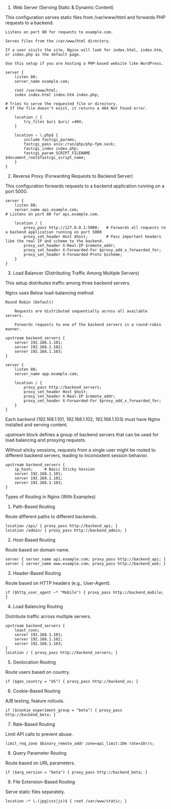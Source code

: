 1. Web Server (Serving Static & Dynamic Content)

This configuration serves static files from /var/www/html and forwards PHP requests to a backend.

    Listens on port 80 for requests to example.com.

    Serves files from the /var/www/html directory.

    If a user visits the site, Nginx will look for index.html, index.htm, or index.php as the default page.

    Use this setup if you are hosting a PHP-based website like WordPress.
```
server {
    listen 80;
    server_name example.com;

    root /var/www/html;
    index index.html index.htm index.php;

# Tries to serve the requested file or directory.
# If the file doesn't exist, it returns a 404 Not Found error.

    location / {
        try_files $uri $uri/ =404;
    }

    location ~ \.php$ {
        include fastcgi_params;
        fastcgi_pass unix:/run/php/php-fpm.sock;
        fastcgi_index index.php;
        fastcgi_param SCRIPT_FILENAME $document_root$fastcgi_script_name;
    }
}
```

2. Reverse Proxy (Forwarding Requests to Backend Server)

This configuration forwards requests to a backend application running on a port 5000.

```
server {
    listen 80;
    server_name api.example.com;
# Listens on port 80 for api.example.com.

    location / {
        proxy_pass http://127.0.0.1:5000;   # Forwards all requests to a backend application running on port 5000
        proxy_set_header Host $host;        # Pass important headers like the real IP and scheme to the backend.
        proxy_set_header X-Real-IP $remote_addr;
        proxy_set_header X-Forwarded-For $proxy_add_x_forwarded_for;
        proxy_set_header X-Forwarded-Proto $scheme;
    }
}
```

3. Load Balancer (Distributing Traffic Among Multiple Servers)

This setup distributes traffic among three backend servers.

Nginx uses Below load-balancing method
```
Round Robin (Default)

    Requests are distributed sequentially across all available servers.

    Forwards requests to one of the backend servers in a round-robin manner.

upstream backend_servers {
    server 192.168.1.101;
    server 192.168.1.102;
    server 192.168.1.103;
}

server {
    listen 80;
    server_name app.example.com;

    location / {
        proxy_pass http://backend_servers;  
        proxy_set_header Host $host;
        proxy_set_header X-Real-IP $remote_addr;
        proxy_set_header X-Forwarded-For $proxy_add_x_forwarded_for;
    }
}
```

Each backend (192.168.1.101, 192.168.1.102, 192.168.1.103) must have Nginx installed and serving content.

upstream block defines a group of backend servers that can be used for load balancing and proxying requests.

Without sticky sessions, requests from a single user might be routed to different backend servers, leading to inconsistent session behavior.
```
upstream backend_servers {
    ip_hash;     # Basic Sticky Session
    server 192.168.1.101;
    server 192.168.1.102;
    server 192.168.1.103;
}
```
Types of Routing in Nginx (With Examples)

1. Path-Based Routing

Route different paths to different backends.
```
location /api/ { proxy_pass http://backend_api; }
location /admin/ { proxy_pass http://backend_admin; }
```
2. Host-Based Routing

Route based on domain name.
```
server { server_name api.example.com; proxy_pass http://backend_api; }
server { server_name www.example.com; proxy_pass http://backend_web; }
```
3. Header-Based Routing

Route based on HTTP headers (e.g., User-Agent).
```
if ($http_user_agent ~* "Mobile") { proxy_pass http://backend_mobile; }
```
4. Load Balancing Routing

Distribute traffic across multiple servers.
```
upstream backend_servers {
    least_conn;
    server 192.168.1.101;
    server 192.168.1.102;
    server 192.168.1.103;
}
location / { proxy_pass http://backend_servers; }
```
5. Geolocation Routing

Route users based on country.
```
if ($geo_country = "US") { proxy_pass http://backend_us; }
```
6. Cookie-Based Routing

A/B testing, feature rollouts.
```
if ($cookie_experiment_group = "beta") { proxy_pass http://backend_beta; }
```

7. Rate-Based Routing

Limit API calls to prevent abuse.
```
limit_req_zone $binary_remote_addr zone=api_limit:10m rate=10r/s;
```
8. Query Parameter Routing

Route based on URL parameters.
```
if ($arg_version = "beta") { proxy_pass http://backend_beta; }
```

9. File Extension-Based Routing

Serve static files separately.
```
location ~* \.(jpg|css|js)$ { root /var/www/static; }
```